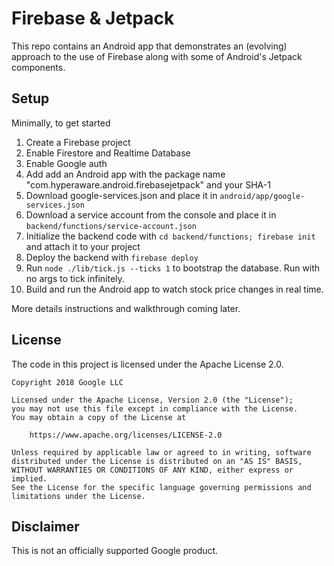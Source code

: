 # Firebase & Jetpack

This repo contains an Android app that demonstrates an (evolving) approach to
the use of Firebase along with some of Android's Jetpack components.

## Setup

Minimally, to get started

1. Create a Firebase project
1. Enable Firestore and Realtime Database
1. Enable Google auth
1. Add add an Android app with the package name "com.hyperaware.android.firebasejetpack" and your SHA-1
1. Download google-services.json and place it in `android/app/google-services.json`
1. Download a service account from the console and place it in `backend/functions/service-account.json`
1. Initialize the backend code with `cd backend/functions; firebase init` and attach it to your project
1. Deploy the backend with `firebase deploy`
1. Run `node ./lib/tick.js --ticks 1` to bootstrap the database. Run with no args to tick infinitely.
1. Build and run the Android app to watch stock price changes in real time.

More details instructions and walkthrough coming later.

## License

The code in this project is licensed under the Apache License 2.0.

```text
Copyright 2018 Google LLC
 
Licensed under the Apache License, Version 2.0 (the "License");
you may not use this file except in compliance with the License.
You may obtain a copy of the License at
 
    https://www.apache.org/licenses/LICENSE-2.0
 
Unless required by applicable law or agreed to in writing, software
distributed under the License is distributed on an "AS IS" BASIS,
WITHOUT WARRANTIES OR CONDITIONS OF ANY KIND, either express or implied.
See the License for the specific language governing permissions and
limitations under the License.
```

## Disclaimer

This is not an officially supported Google product.

